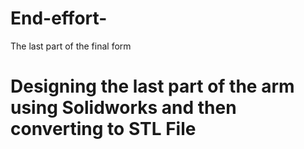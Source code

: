 # End-effort-
The last part of the final form 
# Designing the **last part** of the arm using **Solidworks** and then converting to **STL File**
